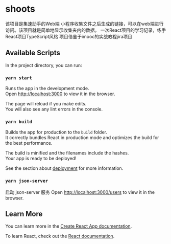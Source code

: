 # shoots
该项目是集速助手的Web端
小程序收集文件之后生成的链接，可以在web端进行访问。该项目就是简单地显示收集夹内的数据。
一次React项目的学习记录，练手React项目TypeScript风格 项目借鉴于imooc的实战教程jira项目

## Available Scripts

In the project directory, you can run:

### `yarn start`

Runs the app in the development mode.\
Open [http://localhost:3000](http://localhost:3000) to view it in the browser.

The page will reload if you make edits.\
You will also see any lint errors in the console.


### `yarn build`

Builds the app for production to the `build` folder.\
It correctly bundles React in production mode and optimizes the build for the best performance.

The build is minified and the filenames include the hashes.\
Your app is ready to be deployed!

See the section about [deployment](https://facebook.github.io/create-react-app/docs/deployment) for more information.

### `yarn json-server`

启动 json-server 服务
Open [http://localhost:3000/users](http://localhost:3000/users) to view it in the browser.

## Learn More

You can learn more in the [Create React App documentation](https://facebook.github.io/create-react-app/docs/getting-started).

To learn React, check out the [React documentation](https://reactjs.org/).
